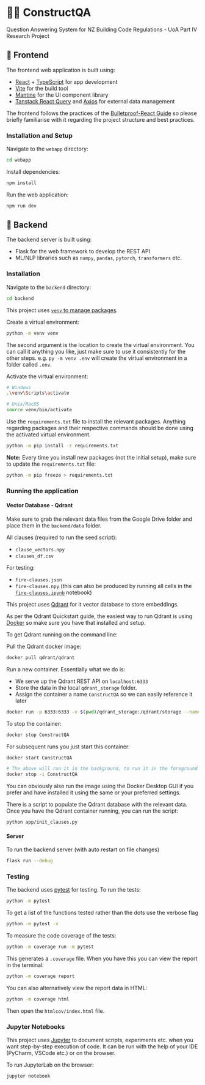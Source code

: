 # 👷‍♂️ ConstructQA

Question Answering System for NZ Building Code Regulations - UoA Part IV Research Project

## 🎨 Frontend 

The frontend web application is built using:
- [React](https://react.dev/) + [TypeScript](https://www.typescriptlang.org/docs/handbook/react.html) for app development
- [Vite](https://vitejs.dev/) for the build tool
- [Mantine](https://mantine.dev/) for the UI component library
- [Tanstack React Query](https://tanstack.com/query/latest/docs/react/overview) and [Axios](https://axios-http.com/) for external data management

The frontend follows the practices of the [Bulletproof-React Guide](https://github.com/alan2207/bulletproof-react/tree/master)
so please briefly familiarise with it regarding the project structure and best practices.

### Installation and Setup

Navigate to the `webapp` directory:

```bash
cd webapp
```

Install dependencies:

```bash
npm install
```

Run the web application:
```bash
npm run dev
```

## 🔢 Backend

The backend server is built using:
- Flask for the web framework to develop the REST API
- ML/NLP libraries such as `numpy`, `pandas`, `pytorch`, `transformers` etc.

### Installation

Navigate to the `backend` directory:

```bash
cd backend
```

This project uses [`venv` to manage packages](https://packaging.python.org/en/latest/guides/installing-using-pip-and-virtual-environments/#creating-a-virtual-environment).

Create a virtual environment:

```bash
python -m venv venv
```

The second argument is the location to create the virtual environment. You can call it anything you like, just make sure
to use it consistently for the other steps. e.g. `py -m venv .env` will create the virtual environment in a folder called `.env`.

Activate the virtual environment:

```bash
# Windows
.\venv\Scripts\activate

# Unix/MacOS
source venv/bin/activate
```

Use the `requirements.txt` file to install the relevant packages. Anything regarding packages and their respective commands  should be done using the activated virtual environment.

```bash
python -m pip install -r requirements.txt
```

**Note:** Every time you install new packages (not the initial setup), make sure to update the `requirements.txt` file:

```bash
python -m pip freeze > requirements.txt
```

### Running the application

#### Vector Database - Qdrant

Make sure to grab the relevant data files from the Google Drive folder and place them in the `backend/data` folder.

All clauses (required to run the seed script):
- `clause_vectors.npy`
- `clauses_df.csv`

For testing:
- `fire-clauses.json`
- `fire-clauses.npy` (this can also be produced by running all cells in the [`fire-clauses.ipynb`](./backend/notebooks/fire-clauses.ipynb) notebook)

This project uses [Qdrant](https://qdrant.tech/) for it vector database to store embeddings. 

As per the Qdrant Quickstart guide, the easiest way to run Qdrant is using [Docker](https://docs.docker.com/get-docker/) so make
sure you have that installed and setup.

To get Qdrant running on the command line:

Pull the Qdrant docker image:
```bash
docker pull qdrant/qdrant
```

Run a new container. Essentially what we do is:
- We serve up the Qdrant REST API on `localhost:6333`
- Store the data in the local `qdrant_storage` folder.
- Assign the container a name `ConstructQA` so we can easily reference it later
```bash
docker run -p 6333:6333 -v $(pwd)/qdrant_storage:/qdrant/storage --name ConstructQA qdrant/qdrant
```

To stop the container:
```bash
docker stop ConstructQA
```

For subsequent runs you just start this container:
```bash
docker start ConstructQA

# The above will run it in the background, to run it in the foreground use the interactive flag
docker stop -i ConstructQA
```

You can obviously also run the image using the Docker Desktop GUI if you prefer and have installed it using the same or your preferred settings.

There is a script to populate the Qdrant database with the relevant data. Once
you have the Qdrant container running, you can run the script:
```bash
python app/init_clauses.py
```

#### Server

To run the backend server (with auto restart on file changes)
```bash
flask run --debug
```

### Testing

The backend uses [pytest](https://docs.pytest.org) for testing. To run the tests:
```bash
python -m pytest
```
To get a list of the functions tested rather than the dots use the verbose flag
```bash
python -m pytest -v
```

To measure the code coverage of the tests:
```bash
python -m coverage run -m pytest
```

This generates a `.coverage` file. When you have this you can view the report in the terminal:
```bash
python -m coverage report
```

You can also alternatively view the report data in HTML:
```bash
python -m coverage html
```

Then open the `htmlcov/index.html` file.

### Jupyter Notebooks

This project uses [Jupyter](https://jupyter.org/) to document scripts, experiments etc. when you want 
step-by-step execution of code. It can be run with the help of your IDE (PyCharm, VSCode etc.) or on the browser.

To run JupyterLab on the browser:
```bash
jupyter notebook
```
